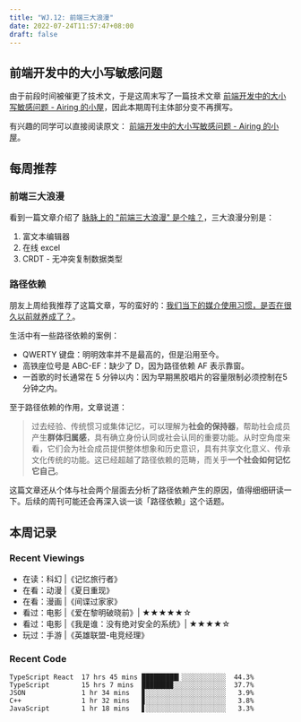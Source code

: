 ```yaml
---
title: "WJ.12: 前端三大浪漫"
date: 2022-07-24T11:57:47+08:00
draft: false
---
```


## 前端开发中的大小写敏感问题

由于前段时间被催更了技术文，于是这周末写了一篇技术文章 [前端开发中的大小写敏感问题 - Airing 的小屋](https://me.ursb.me/archives/case-sensitivity.html)，因此本期周刊主体部分变不再撰写。

有兴趣的同学可以直接阅读原文： [前端开发中的大小写敏感问题 - Airing 的小屋](https://me.ursb.me/archives/case-sensitivity.html)。

## 每周推荐

### 前端三大浪漫

看到一篇文章介绍了 [脉脉上的 "前端三大浪漫" 是个啥？](https://mp.weixin.qq.com/s?__biz=MzI1NDU3NzM5Mg==&mid=2247490079&idx=1&sn=f57f3de3ac593023f351fe7d52250216&chk)，三大浪漫分别是：

1. 富文本编辑器
2. 在线 excel
3. CRDT - 无冲突复制数据类型

### 路径依赖

朋友上周给我推荐了这篇文章，写的蛮好的：[我们当下的媒介使用习惯，是否在很久以前就养成了？](http://mp.weixin.qq.com/s?__biz=MzA3MzQ1MzQzNA==&mid=2656986367&idx=1&sn=537b461106fa3a53643b58e9cb7696fd)。

生活中有一些路径依赖的案例：

- QWERTY 键盘：明明效率并不是最高的，但是沿用至今。
- 高铁座位号是 ABC-EF：缺少了 D，因为路径依赖 AF 表示靠窗。
- 一首歌的时长通常在 5 分钟以内：因为早期黑胶唱片的容量限制必须控制在5分钟之内。

至于路径依赖的作用，文章说道：

> 过去经验、传统惯习或集体记忆，可以理解为**社会的保持器**，帮助社会成员产生**群体归属感**，具有确立身份认同或社会认同的重要功能。从时空角度来看，它们会为社会成员提供整体想象和历史意识，具有共享文化意义、传承文化传统的功能。这已经超越了路径依赖的范畴，而关乎**一个社会如何记忆它自己**。

这篇文章还从个体与社会两个层面去分析了路径依赖产生的原因，值得细细研读一下。后续的周刊可能还会再深入谈一谈「路径依赖」这个话题。

## 本周记录 

### Recent Viewings
- 在读：科幻 |《记忆旅行者》
- 在看：动漫 |《夏日重现》
- 在看：漫画 |《间谍过家家》
- 看过：电影 |《爱在黎明破晓前》| ★★★★★☆
- 看过：电影 |《我是谁：没有绝对安全的系统》| ★★★★☆
- 玩过：手游 |《英雄联盟-电竞经理》

### Recent Code

```
TypeScript React  17 hrs 45 mins █████████▎░░░░░░░░░░░  44.3%
TypeScript        15 hrs 7 mins  ███████▉░░░░░░░░░░░░░  37.7%
JSON              1 hr 34 mins   ▊░░░░░░░░░░░░░░░░░░░░   3.9%
C++               1 hr 32 mins   ▊░░░░░░░░░░░░░░░░░░░░   3.8%
JavaScript        1 hr 18 mins   ▋░░░░░░░░░░░░░░░░░░░░   3.3%
```
